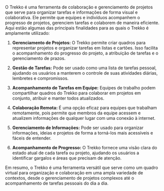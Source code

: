 O Trekko é uma ferramenta de colaboração e gerenciamento de projetos que serve para organizar tarefas e informações de forma visual e colaborativa. Ele permite que equipes e indivíduos acompanhem o progresso de projetos, gerenciem tarefas e colaborem de maneira eficiente. Aqui estão algumas das principais finalidades para as quais o Trekko é amplamente utilizado:

1. **Gerenciamento de Projetos:** O Trekko permite criar quadros para representar projetos e organizar tarefas em listas e cartões. Isso facilita o acompanhamento do progresso do projeto, a atribuição de tarefas e o gerenciamento de prazos.

2. **Gestão de Tarefas:** Pode ser usado como uma lista de tarefas pessoal, ajudando os usuários a manterem o controle de suas atividades diárias, lembretes e compromissos.

3. **Acompanhamento de Tarefas em Equipe:** Equipes de trabalho podem compartilhar quadros do Trekko para colaborar em projetos em conjunto, atribuir e manter todos atualizados.

4. **Colaboração Remota:** É uma opção eficaz para equipes que trabalham remotamente, pois permite que membros da equipe acessem e atualizem informações de qualquer lugar com uma conexão à internet.

5. **Gerenciamento de Informações:** Pode ser usado para organizar informações, ideias e projetos de forma a torná-los mais acessíveis e fáceis de entender.

6. **Acompanhamento de Progresso:** O Trekko fornece uma visão clara do estado atual de cada tarefa ou projeto, ajudando os usuários a identificar gargalos e áreas que precisam de atenção.

Em resumo, o Trekko é uma ferramenta versátil que serve como um quadro virtual para organização e colaboração em uma ampla variedade de contextos, desde o gerenciamento de projetos complexos até o acompanhamento de tarefas pessoais do dia a dia.
